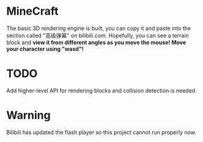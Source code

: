 # MineCraft
The basic 3D rendering engine is built, you can copy it and paste into the section called "高级弹幕" on bilibili.com.
Hopefully, you can see a terrain block and <b>view it from different angles as you move the mouse! 
Move your character using "wasd"!</b>

# TODO
Add higher-level API for rendering blocks and collision detection is needed.

# Warning
Bilibili has updated the flash player so this project cannot run properly now.
